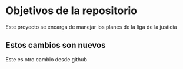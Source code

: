 # Objetivos de la repositorio

Este proyecto se encarga de manejar los planes de la liga de la justicia

## Estos cambios son nuevos

Este es otro cambio desde github

